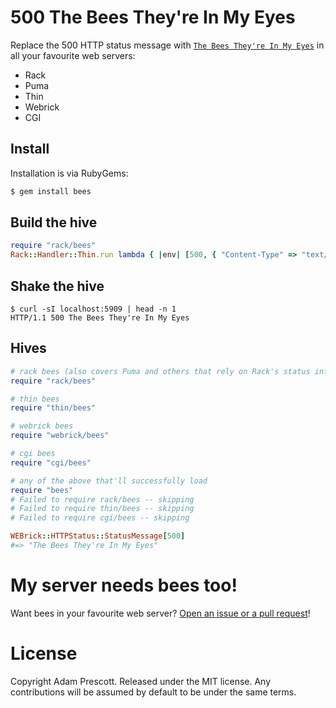 # 500 The Bees They're In My Eyes

Replace the 500 HTTP status message with [`The Bees They're In My Eyes`](https://github.com/codahale/codahale.com/blob/036912e018da23cabd19f1062a0915b2f9a8d114/_posts/2010-10-07-you-cant-sacrifice-partition-tolerance.md#on-availability) in all your favourite web servers:

* Rack
* Puma
* Thin
* Webrick
* CGI

## Install

Installation is via RubyGems:

```bash
$ gem install bees
```

## Build the hive

```ruby
require "rack/bees"
Rack::Handler::Thin.run lambda { |env| [500, { "Content-Type" => "text/html" }, ["Hello world!"]] }, :Port => 5909
```

## Shake the hive

```
$ curl -sI localhost:5909 | head -n 1
HTTP/1.1 500 The Bees They're In My Eyes
```

## Hives

```ruby
# rack bees (also covers Puma and others that rely on Rack's status info)
require "rack/bees"

# thin bees
require "thin/bees"

# webrick bees
require "webrick/bees"

# cgi bees
require "cgi/bees"

# any of the above that'll successfully load
require "bees"
# Failed to require rack/bees -- skipping
# Failed to require thin/bees -- skipping
# Failed to require cgi/bees -- skipping

WEBrick::HTTPStatus::StatusMessage[500]
#=> "The Bees They're In My Eyes"
```

# My server needs bees too!

Want bees in your favourite web server? [Open an issue or a pull request](https://github.com/aprescott/bees.rb)!

# License

Copyright Adam Prescott. Released under the MIT license. Any contributions will be assumed by default to be under the same terms.
